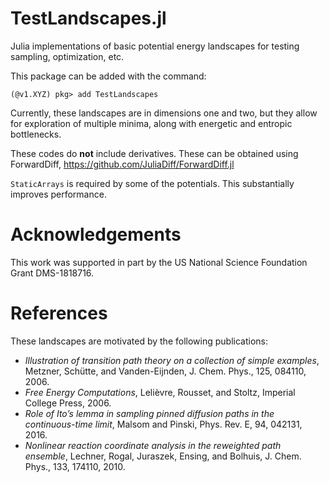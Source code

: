 # TestLandscapes.jl
Julia implementations of basic potential energy landscapes for testing sampling,
optimization, etc.

This package can be added with the command:
```
(@v1.XYZ) pkg> add TestLandscapes

```

Currently, these landscapes are in dimensions one and two, but they allow for
exploration of multiple minima, along with energetic and entropic bottlenecks.

These codes do **not** include derivatives.  These can be obtained using ForwardDiff,
https://github.com/JuliaDiff/ForwardDiff.jl

`StaticArrays` is required by some of the potentials.  This substantially improves performance.

# Acknowledgements
This work was supported in part by the US National Science Foundation Grant DMS-1818716.

# References
These landscapes are motivated by the following publications:
* *Illustration of transition path theory on a collection of simple examples*, Metzner, Schütte, and Vanden-Eijnden, J. Chem. Phys., 125, 084110, 2006.
* *Free Energy Computations*, Lelièvre, Rousset, and Stoltz, Imperial College Press, 2006.
* *Role of Ito’s lemma in sampling pinned diffusion paths in the continuous-time limit*, Malsom and Pinski, Phys. Rev. E, 94, 042131, 2016.
* *Nonlinear reaction coordinate analysis in the reweighted path ensemble*, Lechner, Rogal, Juraszek, Ensing, and Bolhuis, J. Chem. Phys., 133, 174110, 2010.
